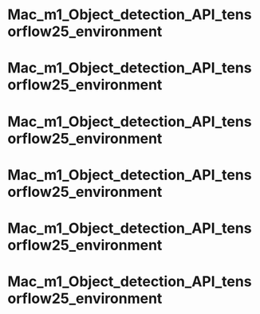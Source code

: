 # Mac_m1_Object_detection_API_tensorflow25_environment
# Mac_m1_Object_detection_API_tensorflow25_environment
# Mac_m1_Object_detection_API_tensorflow25_environment
# Mac_m1_Object_detection_API_tensorflow25_environment
# Mac_m1_Object_detection_API_tensorflow25_environment
# Mac_m1_Object_detection_API_tensorflow25_environment
